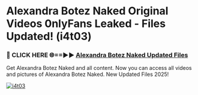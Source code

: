 # Alexandra Botez Naked Original Videos 0nlyFans Leaked - Files Updated! (i4t03)

<h3>🔴 CLICK HERE 🌐==►► <a href="https://tinyurl.com/yckcrads" rel="nofollow">Alexandra Botez Naked Updated Files</a></h3>

Get Alexandra Botez Naked and all content. Now you can access all videos and pictures of Alexandra Botez Naked. New Updated Files 2025!

[![i4t03](https://i.imgur.com/hpKpOFt.gif)](https://tinyurl.com/yckcrads)

